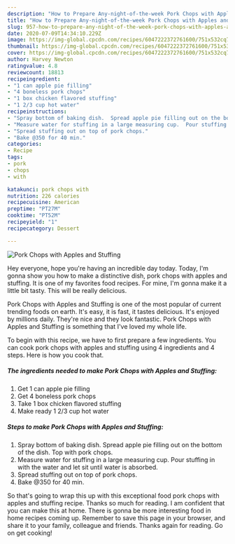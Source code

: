 ```yaml
---
description: "How to Prepare Any-night-of-the-week Pork Chops with Apples and Stuffing"
title: "How to Prepare Any-night-of-the-week Pork Chops with Apples and Stuffing"
slug: 957-how-to-prepare-any-night-of-the-week-pork-chops-with-apples-and-stuffing
date: 2020-07-09T14:34:10.229Z
image: https://img-global.cpcdn.com/recipes/6047222372761600/751x532cq70/pork-chops-with-apples-and-stuffing-recipe-main-photo.jpg
thumbnail: https://img-global.cpcdn.com/recipes/6047222372761600/751x532cq70/pork-chops-with-apples-and-stuffing-recipe-main-photo.jpg
cover: https://img-global.cpcdn.com/recipes/6047222372761600/751x532cq70/pork-chops-with-apples-and-stuffing-recipe-main-photo.jpg
author: Harvey Newton
ratingvalue: 4.8
reviewcount: 18813
recipeingredient:
- "1 can apple pie filling"
- "4 boneless pork chops"
- "1 box chicken flavored stuffing"
- "1 2/3 cup hot water"
recipeinstructions:
- "Spray bottom of baking dish.  Spread apple pie filling out on the bottom of the dish.  Top with pork chops."
- "Measure water for stuffing in a large measuring cup.  Pour stuffing in with the water and let sit until water is absorbed."
- "Spread stuffing out on top of pork chops."
- "Bake @350 for 40 min."
categories:
- Recipe
tags:
- pork
- chops
- with

katakunci: pork chops with 
nutrition: 226 calories
recipecuisine: American
preptime: "PT27M"
cooktime: "PT52M"
recipeyield: "1"
recipecategory: Dessert

---
```



![Pork Chops with Apples and Stuffing](https://img-global.cpcdn.com/recipes/6047222372761600/751x532cq70/pork-chops-with-apples-and-stuffing-recipe-main-photo.jpg)

Hey everyone, hope you're having an incredible day today. Today, I'm gonna show you how to make a distinctive dish, pork chops with apples and stuffing. It is one of my favorites food recipes. For mine, I'm gonna make it a little bit tasty. This will be really delicious.

Pork Chops with Apples and Stuffing is one of the most popular of current trending foods on earth. It's easy, it is fast, it tastes delicious. It's enjoyed by millions daily. They're nice and they look fantastic. Pork Chops with Apples and Stuffing is something that I've loved my whole life.




To begin with this recipe, we have to first prepare a few ingredients. You can cook pork chops with apples and stuffing using 4 ingredients and 4 steps. Here is how you cook that.

<!--inarticleads1-->

##### The ingredients needed to make Pork Chops with Apples and Stuffing:

1. Get 1 can apple pie filling
1. Get 4 boneless pork chops
1. Take 1 box chicken flavored stuffing
1. Make ready 1 2/3 cup hot water




<!--inarticleads2-->

##### Steps to make Pork Chops with Apples and Stuffing:

1. Spray bottom of baking dish.  Spread apple pie filling out on the bottom of the dish.  Top with pork chops.
1. Measure water for stuffing in a large measuring cup.  Pour stuffing in with the water and let sit until water is absorbed.
1. Spread stuffing out on top of pork chops.
1. Bake @350 for 40 min.




So that's going to wrap this up with this exceptional food pork chops with apples and stuffing recipe. Thanks so much for reading. I am confident that you can make this at home. There is gonna be more interesting food in home recipes coming up. Remember to save this page in your browser, and share it to your family, colleague and friends. Thanks again for reading. Go on get cooking!
